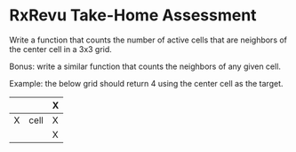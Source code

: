 # RxRevu Take-Home Assessment

Write a function that counts the number of active cells that are neighbors of the center cell in a 3x3 grid.

Bonus: write a similar function that counts the neighbors of any given cell.

Example: the below grid should return 4 using the center cell as the target.

|     |      | X   |
| --- | ---- | --- |
| X   | cell | X   |
|     |      | X   |
